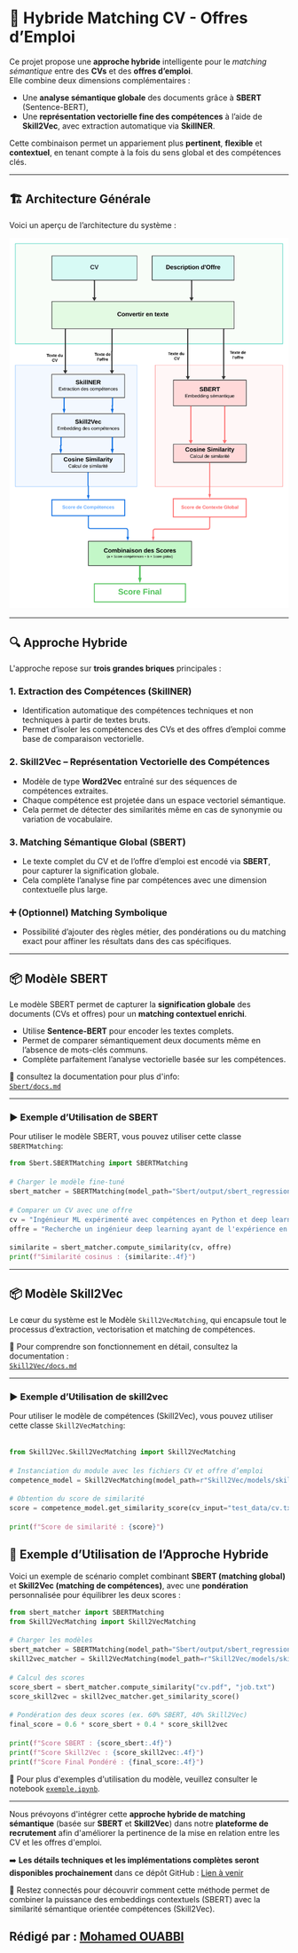 # 🧠 Hybride Matching CV - Offres d’Emploi

Ce projet propose une **approche hybride** intelligente pour le *matching sémantique* entre des **CVs** et des **offres d’emploi**.  
Elle combine deux dimensions complémentaires :

- Une **analyse sémantique globale** des documents grâce à **SBERT** (Sentence-BERT),
- Une **représentation vectorielle fine des compétences** à l’aide de **Skill2Vec**, avec extraction automatique via **SkillNER**.

Cette combinaison permet un appariement plus **pertinent**, **flexible** et **contextuel**, en tenant compte à la fois du sens global et des compétences clés.

---

## 🏗️ Architecture Générale

Voici un aperçu de l’architecture du système :

![Architecture Globale](architecture.png)

---

## 🔍 Approche Hybride

L'approche repose sur **trois grandes briques** principales :

### 1. **Extraction des Compétences (SkillNER)**
- Identification automatique des compétences techniques et non techniques à partir de textes bruts.
- Permet d’isoler les compétences des CVs et des offres d’emploi comme base de comparaison vectorielle.

### 2. **Skill2Vec – Représentation Vectorielle des Compétences**
- Modèle de type **Word2Vec** entraîné sur des séquences de compétences extraites.
- Chaque compétence est projetée dans un espace vectoriel sémantique.
- Cela permet de détecter des similarités même en cas de synonymie ou variation de vocabulaire.

### 3. **Matching Sémantique Global (SBERT)**
- Le texte complet du CV et de l’offre d’emploi est encodé via **SBERT**, pour capturer la signification globale.
- Cela complète l’analyse fine par compétences avec une dimension contextuelle plus large.

### ➕ (Optionnel) Matching Symbolique
- Possibilité d’ajouter des règles métier, des pondérations ou du matching exact pour affiner les résultats dans des cas spécifiques.


---


## 📦 Modèle SBERT

Le modèle SBERT permet de capturer la **signification globale** des documents (CVs et offres) pour un **matching contextuel enrichi**.

- Utilise **Sentence-BERT** pour encoder les textes complets.
- Permet de comparer sémantiquement deux documents même en l’absence de mots-clés communs.
- Complète parfaitement l’analyse vectorielle basée sur les compétences.

📄  consultez la documentation pour plus d'info:  
[`Sbert/docs.md`](Sbert/docs.md)

---

### ▶️ Exemple d’Utilisation de SBERT  

Pour utiliser le modèle SBERT, vous pouvez utiliser cette classe `SBERTMatching`:


```python
from Sbert.SBERTMatching import SBERTMatching

# Charger le modèle fine-tuné
sbert_matcher = SBERTMatching(model_path="Sbert/output/sbert_regression_finetuned")

# Comparer un CV avec une offre
cv = "Ingénieur ML expérimenté avec compétences en Python et deep learning."
offre = "Recherche un ingénieur deep learning ayant de l'expérience en Python."

similarite = sbert_matcher.compute_similarity(cv, offre)
print(f"Similarité cosinus : {similarite:.4f}")
```

---

## 📦 Modèle Skill2Vec

Le cœur du système est le Modèle `Skill2VecMatching`, qui encapsule tout le processus d’extraction, vectorisation et matching de compétences.

📄 Pour comprendre son fonctionnement en détail, consultez la documentation :  
[`Skill2Vec/docs.md`](Skill2Vec/docs.md)



---

### ▶️ Exemple d’Utilisation de skill2vec 

Pour utiliser le modèle de compétences (Skill2Vec), vous pouvez utiliser cette classe `Skill2VecMatching`:

```python

from Skill2Vec.Skill2VecMatching import Skill2VecMatching

# Instanciation du module avec les fichiers CV et offre d’emploi
competence_model = Skill2VecMatching(model_path=r"Skill2Vec/models/skill2vec_10k_trained.model") 

# Obtention du score de similarité
score = competence_model.get_similarity_score(cv_input="test_data/cv.txt",job_input="test_data/job.txt")

print(f"Score de similarité : {score}")

```

## 🤖 Exemple d’Utilisation de l’Approche Hybride

Voici un exemple de scénario complet combinant **SBERT (matching global)** et **Skill2Vec (matching de compétences)**, avec une **pondération** personnalisée pour équilibrer les deux scores :

```python
from sbert_matcher import SBERTMatching
from Skill2VecMatching import Skill2VecMatching

# Charger les modèles
sbert_matcher = SBERTMatching(model_path="Sbert/output/sbert_regression_finetuned")
skill2vec_matcher = Skill2VecMatching(model_path=r"Skill2Vec/models/skill2vec_10k_trained.model") 

# Calcul des scores
score_sbert = sbert_matcher.compute_similarity("cv.pdf", "job.txt")
score_skill2vec = skill2vec_matcher.get_similarity_score()

# Pondération des deux scores (ex. 60% SBERT, 40% Skill2Vec)
final_score = 0.6 * score_sbert + 0.4 * score_skill2vec

print(f"Score SBERT : {score_sbert:.4f}")
print(f"Score Skill2Vec : {score_skill2vec:.4f}")
print(f"Score Final Pondéré : {final_score:.4f}")

```


📘 Pour plus d'exemples d'utilisation du modèle, veuillez consulter le notebook [`exemple.ipynb`](exemple.ipynb).


---

Nous prévoyons d'intégrer cette **approche hybride de matching sémantique** (basée sur **SBERT** et **Skill2Vec**) dans notre **plateforme de recrutement** afin d'améliorer la pertinence de la mise en relation entre les CV et les offres d'emploi.

➡️ **Les détails techniques et les implémentations complètes seront disponibles prochainement** dans ce dépôt GitHub : [Lien à venir](#)

📌 Restez connectés pour découvrir comment cette méthode permet de combiner la puissance des embeddings contextuels (SBERT) avec la similarité sémantique orientée compétences (Skill2Vec).

Rédigé par : [Mohamed OUABBI](https://github.com/mouabbi)
--- 